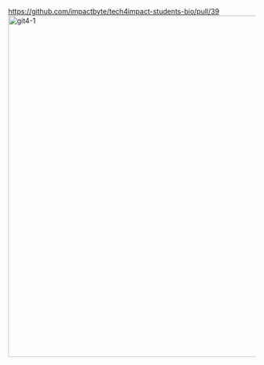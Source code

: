 https://github.com/impactbyte/tech4impact-students-bio/pull/39
<img width="693" alt="git4-1" src="https://user-images.githubusercontent.com/90614833/134137111-95b3ce20-1fea-4402-b9a3-1897631e51f7.PNG">
